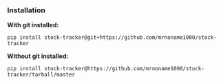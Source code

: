 ### Installation
**With git installed:**
```shell
pip install stock-tracker@git+https://github.com/mrnoname1000/stock-tracker
```

**Without git installed:**
```shell
pip install stock-tracker@https://github.com/mrnoname1000/stock-tracker/tarball/master
```
